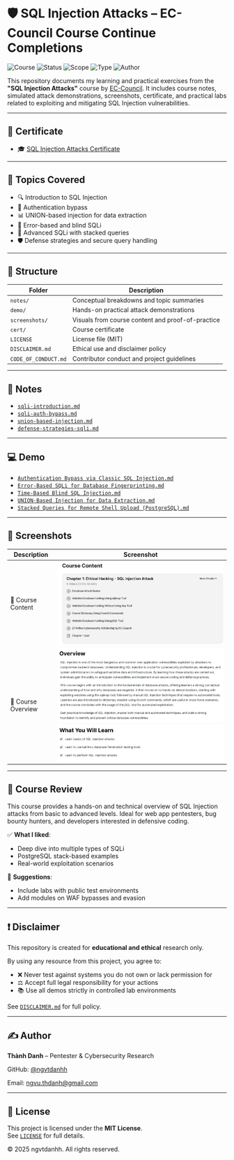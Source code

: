 # 🛡️ SQL Injection Attacks – EC-Council Course Continue Completions

![Course](https://img.shields.io/badge/EC--Council-Certified-brightgreen?style=flat-square&logo=leanpub)
![Status](https://img.shields.io/badge/Status-Completed-blue?style=flat-square&logo=verizon)
![Scope](https://img.shields.io/badge/Focus-SQL%20Injection%20Exploitation-red?style=flat-square&logo=databricks)
![Type](https://img.shields.io/badge/Type-Self--Study-orange?style=flat-square&logo=openaccess)
![Author](https://img.shields.io/badge/Maintainer-Thành%20Danh-blueviolet?style=flat-square&logo=github)

This repository documents my learning and practical exercises from the **"SQL Injection Attacks"** course by [EC-Council](https://www.eccouncil.org/). It includes course notes, simulated attack demonstrations, screenshots, certificate, and practical labs related to exploiting and mitigating SQL Injection vulnerabilities.

---

## 📜 Certificate

- 🎓 [SQL Injection Attacks Certificate](./cert/SQL%20Injection%20Attacks.png)

---

## 📒 Topics Covered

- 🔍 Introduction to SQL Injection
- 🚪 Authentication bypass
- 📊 UNION-based injection for data extraction
- 🧱 Error-based and blind SQLi
- 🧬 Advanced SQLi with stacked queries
- 🛡️ Defense strategies and secure query handling

---

## 📂 Structure

| Folder         | Description                                      |
|----------------|--------------------------------------------------|
| `notes/`       | Conceptual breakdowns and topic summaries        |
| `demo/`        | Hands-on practical attack demonstrations         |
| `screenshots/` | Visuals from course content and proof-of-practice|
| `cert/`        | Course certificate                               |
| `LICENSE`      | License file (MIT)                               |
| `DISCLAIMER.md`| Ethical use and disclaimer policy                |
| `CODE_OF_CONDUCT.md` | Contributor conduct and project guidelines |

---

## 📘 Notes

- [`sqli-introduction.md`](./notes/sqli-introduction.md)
- [`sqli-auth-bypass.md`](./notes/sqli-auth-bypass.md)
- [`union-based-injection.md`](./notes/union-based-injection.md)
- [`defense-strategies-sqli.md`](./notes/defense-strategies-sqli.md)

---

## 💻 Demo

- [`Authentication Bypass via Classic SQL Injection.md`](./demo/Authentication%20Bypass%20via%20Classic%20SQL%20Injection.md)
- [`Error-Based SQLi for Database Fingerprinting.md`](./demo/Error-Based%20SQLi%20for%20Database%20Fingerprinting.md)
- [`Time-Based Blind SQL Injection.md`](./demo/Time-Based%20Blind%20SQL%20Injection.md)
- [`UNION-Based Injection for Data Extraction.md`](./demo/UNION-Based%20Injection%20for%20Data%20Extraction.md)
- [`Stacked Queries for Remote Shell Upload (PostgreSQL).md`](./demo/Stacked%20Queries%20for%20Remote%20Shell%20Upload%20(PostgreSQL).md)

---

## 📸 Screenshots

| Description          | Screenshot |
|----------------------|------------|
| 📘 Course Content     | ![](./screenshots/ec-course-content.png) |
| 📑 Course Overview    | ![](./screenshots/ec-course-overviewpng.png) |

---

## 📝 Course Review

This course provides a hands-on and technical overview of SQL Injection attacks from basic to advanced levels. Ideal for web app pentesters, bug bounty hunters, and developers interested in defensive coding.

✅ **What I liked**:
- Deep dive into multiple types of SQLi
- PostgreSQL stack-based examples
- Real-world exploitation scenarios

📌 **Suggestions**:
- Include labs with public test environments
- Add modules on WAF bypasses and evasion

---

## ❗ Disclaimer

This repository is created for **educational and ethical** research only.

By using any resource from this project, you agree to:

- ❌ Never test against systems you do not own or lack permission for
- ⚖️ Accept full legal responsibility for your actions
- 📚 Use all demos strictly in controlled lab environments

See [`DISCLAIMER.md`](./DISCLAIMER.md) for full policy.

---

## ✍️ Author

**Thành Danh** – Pentester & Cybersecurity Research  

GitHub: [@ngvtdanhh](https://github.com/ngvtdanhh)  

Email: ngvu.thdanh@gmail.com

---

## 📄 License

This project is licensed under the **MIT License**.  
See [`LICENSE`](./LICENSE) for full details.

© 2025 ngvtdanhh. All rights reserved.
